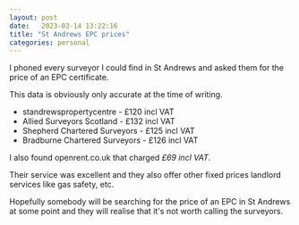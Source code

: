 ```yaml
---
layout: post
date:   2023-03-14 13:22:16
title: "St Andrews EPC prices"
categories: personal
---
```


I phoned every surveyor I could find in St Andrews and asked them for the price of an EPC certificate.

This data is obviously only accurate at the time of writing.

- standrewspropertycentre - £120 incl VAT
- Allied Surveyors Scotland - £132 incl VAT
- Shepherd Chartered Surveyors - £125 incl VAT 
- Bradburne Chartered Surveyors - £126 incl VAT

I also found openrent.co.uk that charged *£69 incl VAT*.

Their service was excellent and they also offer other fixed prices landlord services like gas safety, etc.

Hopefully somebody will be searching for the price of an EPC in St Andrews at some point and they will realise that it's not worth calling the surveyors.
